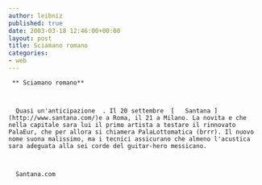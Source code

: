 ```yaml
---
author: leibniz
published: true
date: 2003-03-18 12:46:00+00:00
layout: post
title: Sciamano romano
categories:
- web
---
```


	 ** Sciamano romano**
	
	
	
	  Quasi un'anticipazione  . Il 20 settembre  [   Santana ](http://www.santana.com/)e a Roma, il 21 a Milano. La novita e che nella capitale sara lui il primo artista a testare il rinnovato PalaEur, che per allora si chiamera PalaLottomatica (brrr). Il nuovo nome suona malissimo, ma i tecnici assicurano che almeno l'acustica sara adeguata alla sei corde del guitar-hero messicano. 
	
	
	
	  Santana.com